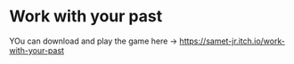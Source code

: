 # Work with your past
YOu can download and play the game here -> https://samet-jr.itch.io/work-with-your-past
 
